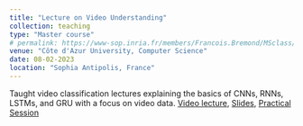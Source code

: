 ```yaml
---
title: "Lecture on Video Understanding"
collection: teaching
type: "Master course"
# permalink: https://www-sop.inria.fr/members/Francois.Bremond/MSclass/deepLearningWinterSchool23/UCA_master/slides_win20/Lecture_Abid_8thFeb.pdf
venue: "Côte d'Azur University, Computer Science"
date: 08-02-2023
location: "Sophia Antipolis, France"
---
```


Taught video classification lectures explaining the basics of CNNs, RNNs, LSTMs, and GRU with a focus on video data. [Video lecture](https://www-sop.inria.fr/members/Francois.Bremond/MSclass/deepLearningWinterSchool23/UCA_master/videos/Abid-video-classification_1920x1080.mp4), [Slides](https://www-sop.inria.fr/members/Francois.Bremond/MSclass/deepLearningWinterSchool23/UCA_master/slides_win20/Lecture_Abid_8thFeb.pdf), [Practical Session](https://colab.research.google.com/drive/1xGXdWQUkwqLTkYhzRiM_f1hy0R44rCxP?usp=sharing)